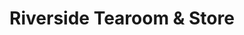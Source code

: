 ---
title: "Riverside Tearoom & Store"
url: /great-yarmouth/riverside-tearoom-und-store/
shop: Zeitungen
---